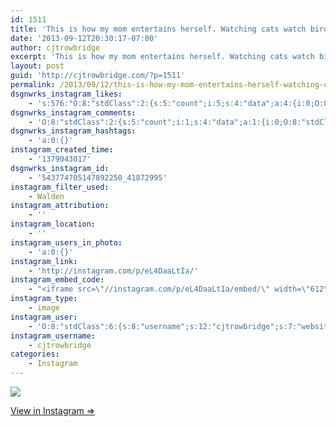 ```yaml
---
id: 1511
title: 'This is how my mom entertains herself. Watching cats watch birds on tv.'
date: '2013-09-12T20:30:17-07:00'
author: cjtrowbridge
excerpt: 'This is how my mom entertains herself. Watching cats watch birds on tv.'
layout: post
guid: 'http://cjtrowbridge.com/?p=1511'
permalink: /2013/09/12/this-is-how-my-mom-entertains-herself-watching-cats-watch-birds-on-tv/
dsgnwrks_instagram_likes:
    - 's:576:"O:8:"stdClass":2:{s:5:"count";i:5;s:4:"data";a:4:{i:0;O:8:"stdClass":4:{s:8:"username";s:14:"mz.magalicious";s:15:"profile_picture";s:107:"https://igcdn-photos-f-a.akamaihd.net/hphotos-ak-xaf1/t51.2885-19/10899522_365427493639853_2015522288_a.jpg";s:2:"id";s:8:"40968953";s:9:"full_name";s:30:"maggie #RNWCLV Raiders Dodgers";}i:1;O:8:"stdClass":4:{s:8:"username";s:8:"ily___em";s:15:"profile_picture";s:107:"https://igcdn-photos-c-a.akamaihd.net/hphotos-ak-xap1/t51.2885-19/10729293_624415381000458_1530175556_a.jpg";s:2:"id";s:8:"48658563";s:9:"full_name";s:16:"S T A S I A ";'
dsgnwrks_instagram_comments:
    - 'O:8:"stdClass":2:{s:5:"count";i:1;s:4:"data";a:1:{i:0;O:8:"stdClass":4:{s:12:"created_time";s:10:"1379044349";s:4:"text";s:3:"lol";s:4:"from";O:8:"stdClass":4:{s:8:"username";s:13:"djbuckydungun";s:15:"profile_picture";s:106:"https://igcdn-photos-h-a.akamaihd.net/hphotos-ak-xaf1/t51.2885-19/10919137_971718756174231_205640470_a.jpg";s:2:"id";s:9:"199456559";s:9:"full_name";s:16:"DJ Bucky Dun-Gun";}s:2:"id";s:18:"543785871576322484";}}}'
dsgnwrks_instagram_hashtags:
    - 'a:0:{}'
instagram_created_time:
    - '1379043017'
dsgnwrks_instagram_id:
    - '543774705147892250_41872995'
instagram_filter_used:
    - Walden
instagram_attribution:
    - ''
instagram_location:
    - ''
instagram_users_in_photo:
    - 'a:0:{}'
instagram_link:
    - 'http://instagram.com/p/eL4DaaLtIa/'
instagram_embed_code:
    - "<iframe src=\"//instagram.com/p/eL4DaaLtIa/embed/\" width=\"612\" height=\"710\" frameborder=\"0\" scrolling=\"no\" allowtransparency=\"true\"></iframe>\n"
instagram_type:
    - image
instagram_user:
    - 'O:8:"stdClass":6:{s:8:"username";s:12:"cjtrowbridge";s:7:"website";s:0:"";s:15:"profile_picture";s:103:"https://igcdn-photos-f-a.akamaihd.net/hphotos-ak-xpa1/t51.2885-19/925559_452430704897917_67836701_a.jpg";s:9:"full_name";s:13:"CJ Trowbridge";s:3:"bio";s:0:"";s:2:"id";s:8:"41872995";}'
instagram_username:
    - cjtrowbridge
categories:
    - Instagram
---
```


[![](http://scontent-a.cdninstagram.com/hphotos-xaf1/outbound-distilleryimage2/t0.0-17/OBPTH/cfad14e41c2411e38cc022000a9f308d_7.jpg)](http://instagram.com/p/eL4DaaLtIa/)

[View in Instagram ⇒](http://instagram.com/p/eL4DaaLtIa/)